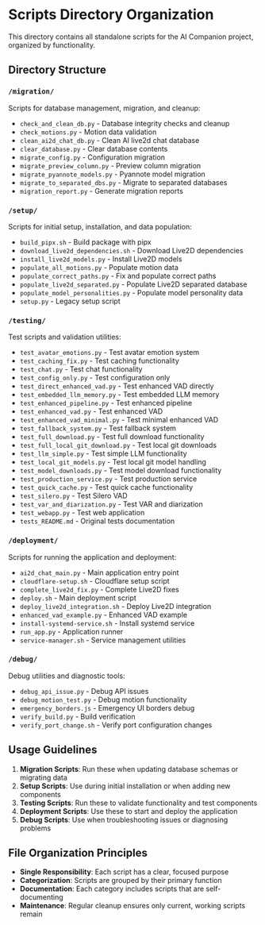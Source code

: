 # Scripts Directory Organization

This directory contains all standalone scripts for the AI Companion project, organized by functionality.

## Directory Structure

### `/migration/`
Scripts for database management, migration, and cleanup:
- `check_and_clean_db.py` - Database integrity checks and cleanup
- `check_motions.py` - Motion data validation
- `clean_ai2d_chat_db.py` - Clean AI live2d chat database
- `clear_database.py` - Clear database contents
- `migrate_config.py` - Configuration migration
- `migrate_preview_column.py` - Preview column migration
- `migrate_pyannote_models.py` - Pyannote model migration
- `migrate_to_separated_dbs.py` - Migrate to separated databases
- `migration_report.py` - Generate migration reports

### `/setup/`
Scripts for initial setup, installation, and data population:
- `build_pipx.sh` - Build package with pipx
- `download_live2d_dependencies.sh` - Download Live2D dependencies
- `install_live2d_models.py` - Install Live2D models
- `populate_all_motions.py` - Populate motion data
- `populate_correct_paths.py` - Fix and populate correct paths
- `populate_live2d_separated.py` - Populate Live2D separated database
- `populate_model_personalities.py` - Populate model personality data
- `setup.py` - Legacy setup script

### `/testing/`
Test scripts and validation utilities:
- `test_avatar_emotions.py` - Test avatar emotion system
- `test_caching_fix.py` - Test caching functionality
- `test_chat.py` - Test chat functionality
- `test_config_only.py` - Test configuration only
- `test_direct_enhanced_vad.py` - Test enhanced VAD directly
- `test_embedded_llm_memory.py` - Test embedded LLM memory
- `test_enhanced_pipeline.py` - Test enhanced pipeline
- `test_enhanced_vad.py` - Test enhanced VAD
- `test_enhanced_vad_minimal.py` - Test minimal enhanced VAD
- `test_fallback_system.py` - Test fallback system
- `test_full_download.py` - Test full download functionality
- `test_full_local_git_download.py` - Test local git downloads
- `test_llm_simple.py` - Test simple LLM functionality
- `test_local_git_models.py` - Test local git model handling
- `test_model_downloads.py` - Test model download functionality
- `test_production_service.py` - Test production service
- `test_quick_cache.py` - Test quick cache functionality
- `test_silero.py` - Test Silero VAD
- `test_var_and_diarization.py` - Test VAR and diarization
- `test_webapp.py` - Test web application
- `tests_README.md` - Original tests documentation

### `/deployment/`
Scripts for running the application and deployment:
- `ai2d_chat_main.py` - Main application entry point
- `cloudflare-setup.sh` - Cloudflare setup script
- `complete_live2d_fix.py` - Complete Live2D fixes
- `deploy.sh` - Main deployment script
- `deploy_live2d_integration.sh` - Deploy Live2D integration
- `enhanced_vad_example.py` - Enhanced VAD example
- `install-systemd-service.sh` - Install systemd service
- `run_app.py` - Application runner
- `service-manager.sh` - Service management utilities

### `/debug/`
Debug utilities and diagnostic tools:
- `debug_api_issue.py` - Debug API issues
- `debug_motion_test.py` - Debug motion functionality
- `emergency_borders.js` - Emergency UI borders debug
- `verify_build.py` - Build verification
- `verify_port_change.sh` - Verify port configuration changes

## Usage Guidelines

1. **Migration Scripts**: Run these when updating database schemas or migrating data
2. **Setup Scripts**: Use during initial installation or when adding new components
3. **Testing Scripts**: Run these to validate functionality and test components
4. **Deployment Scripts**: Use these to start and deploy the application
5. **Debug Scripts**: Use when troubleshooting issues or diagnosing problems

## File Organization Principles

- **Single Responsibility**: Each script has a clear, focused purpose
- **Categorization**: Scripts are grouped by their primary function
- **Documentation**: Each category includes scripts that are self-documenting
- **Maintenance**: Regular cleanup ensures only current, working scripts remain
